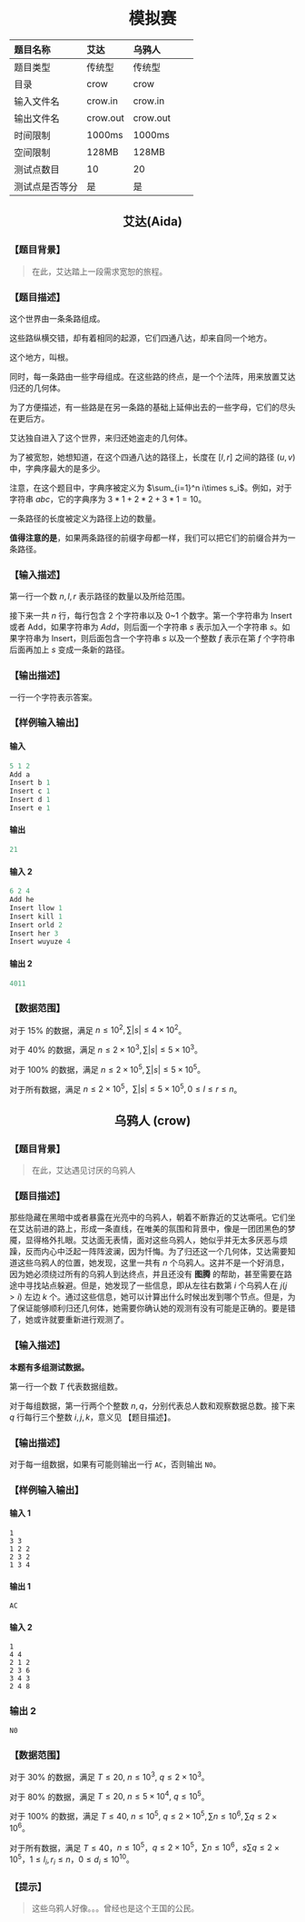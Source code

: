 # <center> 模拟赛 </center>

| 题目名称 | 艾达 | 乌鸦人 |  |  |
| :----------- | :----------- | :----------- | :----------- | :----------- |
| 题目类型 | 传统型 | 传统型 |  |  |
| 目录 | $\text{crow}$ | $\text{crow}$ |  |  |
| 输入文件名 | $\text{crow.in}$ | $\text{crow.in}$ |  |  |
| 输出文件名 | $\text{crow.out}$ | $\text{crow.out}$ |  |  |
| 时间限制 | $1000\text{ms}$ | $1000\text{ms}$ |  |  |
| 空间限制 | $128\text{MB}$ | $128\text{MB}$ |  |  |
| 测试点数目 | $10$ | $20$ |  |  |
| 测试点是否等分 | 是 | 是 |  |  |

## <center> 艾达($\text{Aida}$) </center>

### 【题目背景】

> 在此，艾达踏上一段需求宽恕的旅程。

### 【题目描述】

这个世界由一条条路组成。

这些路纵横交错，却有着相同的起源，它们四通八达，却来自同一个地方。

这个地方，叫根。

同时，每一条路由一些字母组成。在这些路的终点，是一个个法阵，用来放置艾达归还的几何体。

为了方便描述，有一些路是在另一条路的基础上延伸出去的一些字母，它们的尽头在更后方。

艾达独自进入了这个世界，来归还她盗走的几何体。

为了被宽恕，她想知道，在这个四通八达的路径上，长度在 $[l,r]$ 之间的路径 $(u,v)$ 中，字典序最大的是多少。

注意，在这个题目中，字典序被定义为 $\sum_{i=1}^n i\times s_i$。例如，对于字符串 $abc$，它的字典序为 $3*1+2*2+3*1=10$。

一条路径的长度被定义为路径上边的数量。

**值得注意的是**，如果两条路径的前缀字母都一样，我们可以把它们的前缀合并为一条路径。

### 【输入描述】

第一行一个数 $n,l,r$ 表示路径的数量以及所给范围。

接下来一共 $n$ 行，每行包含 2 个字符串以及 0~1 个数字。第一个字符串为 $\text{Insert}$ 或者 $\text{Add}$，如果字符串为 $Add$，则后面一个字符串 $s$ 表示加入一个字符串 $s$。如果字符串为 $\text{Insert}$，则后面包含一个字符串 $s$ 以及一个整数 $f$ 表示在第 $f$ 个字符串后面再加上 $s$ 变成一条新的路径。

### 【输出描述】

一行一个字符表示答案。

### 【样例输入输出】

#### 输入

```cpp
5 1 2
Add a
Insert b 1
Insert c 1
Insert d 1
Insert e 1
```

#### 输出

```cpp
21
```

#### 输入 2

```cpp
6 2 4
Add he
Insert llow 1
Insert kill 1
Insert orld 2
Insert her 3
Insert wuyuze 4
```

#### 输出 2

```cpp
4011
```

### 【数据范围】

对于 $15\%$ 的数据，满足 $n\le 10^2, \sum |s|\le4\times  10^2$。

对于 $40\%$ 的数据，满足 $n\le 2\times 10^3,\sum |s|\le 5\times 10^3$。

对于 $100\%$ 的数据，满足 $n\le 2\times 10^5,\sum |s|\le 5\times 10^5$。

对于所有数据，满足 $n\le 2\times 10^5$，$\sum |s|\le 5\times 10^5, 0\le l\le r\le n$。

## <center> 乌鸦人 ($\text{crow}$) </center>

### 【题目背景】

> 在此，艾达遇见讨厌的乌鸦人

### 【题目描述】

那些隐藏在黑暗中或者暴露在光亮中的乌鸦人，朝着不断靠近的艾达嘶吼。它们坐在艾达前进的路上，形成一条直线，在唯美的氛围和背景中，像是一团团黑色的梦魇，显得格外扎眼。艾达面无表情，面对这些乌鸦人，她似乎并无太多厌恶与烦躁，反而内心中泛起一阵阵波澜，因为忏悔。为了归还这一个几何体，艾达需要知道这些乌鸦人的位置，她发现，这里一共有 $n$ 个乌鸦人。这并不是一个好消息，因为她必须绕过所有的乌鸦人到达终点，并且还没有 **图腾** 的帮助，甚至需要在路途中寻找站点躲避。但是，她发现了一些信息，即从左往右数第 $i$ 个乌鸦人在 $j(j>i)$ 左边 $k$ 个。通过这些信息，她可以计算出什么时候出发到哪个节点。但是，为了保证能够顺利归还几何体，她需要你确认她的观测有没有可能是正确的。要是错了，她或许就要重新进行观测了。

### 【输入描述】

**本题有多组测试数据。**

第一行一个数 $T$ 代表数据组数。

对于每组数据，第一行两个个整数 $n,q$，分别代表总人数和观察数据总数。接下来 $q$ 行每行三个整数 $i,j,k$，意义见 【题目描述】。

### 【输出描述】

对于每一组数据，如果有可能则输出一行 `AC`，否则输出 `N0`。

### 【样例输入输出】

#### 输入 1

``` text
1
3 3
1 2 2
2 3 2
1 3 4
```

#### 输出 1

``` text
AC
```

#### 输入 2

``` text
1
4 4
2 1 2
2 3 6
3 4 3
2 4 8
```

### 输出 2

```text
N0
```

### 【数据范围】

对于 $30\%$ 的数据，满足 $T\le 20,\ n\le 10^3,\ q\le 2\times 10^3$。

对于 $80\%$ 的数据，满足 $T\le 20,\ n\le 5\times 10^4,\ q\le 10^5$。

对于 $100\%$ 的数据，满足 $T\le 40,\ n\le 10^5,\ q\le 2\times 10^5,\sum\limits n\le 10^6, \sum\limits q\le 2\times 10^6$。

对于所有数据，满足 $T\le 40$，$n\le 10^5$，$q\le 2\times 10^5$，$\sum\limits n\le 10^6$，$s\sum\limits q \le 2\times 10^ 5$，$1\le l_i,r_i\le n$，$0\le d_i\le 10^{10}$。

### 【提示】

> 这些乌鸦人好像。。。曾经也是这个王国的公民。
